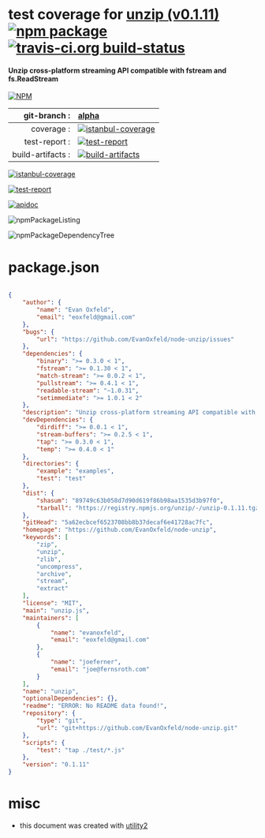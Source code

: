 # test coverage for  [unzip (v0.1.11)](https://github.com/EvanOxfeld/node-unzip)  [![npm package](https://img.shields.io/npm/v/npmtest-unzip.svg?style=flat-square)](https://www.npmjs.org/package/npmtest-unzip) [![travis-ci.org build-status](https://api.travis-ci.org/npmtest/node-npmtest-unzip.svg)](https://travis-ci.org/npmtest/node-npmtest-unzip)
#### Unzip cross-platform streaming API compatible with fstream and fs.ReadStream

[![NPM](https://nodei.co/npm/unzip.png?downloads=true)](https://www.npmjs.com/package/unzip)

| git-branch : | [alpha](https://github.com/npmtest/node-npmtest-unzip/tree/alpha)|
|--:|:--|
| coverage : | [![istanbul-coverage](https://npmtest.github.io/node-npmtest-unzip/build/coverage.badge.svg)](https://npmtest.github.io/node-npmtest-unzip/build/coverage.html/index.html)|
| test-report : | [![test-report](https://npmtest.github.io/node-npmtest-unzip/build/test-report.badge.svg)](https://npmtest.github.io/node-npmtest-unzip/build/test-report.html)|
| build-artifacts : | [![build-artifacts](https://npmtest.github.io/node-npmtest-unzip/glyphicons_144_folder_open.png)](https://github.com/npmtest/node-npmtest-unzip/tree/gh-pages/build)|

[![istanbul-coverage](https://npmtest.github.io/node-npmtest-unzip/build/screenCapture.buildCustomOrg.browser.coverage.html.png)](https://npmtest.github.io/node-npmtest-unzip/build/coverage.html/index.html)

[![test-report](https://npmtest.github.io/node-npmtest-unzip/build/screenCapture.buildCustomOrg.browser.%252Fhome%252Ftravis%252Fbuild%252Fnpmtest%252Fnode-npmtest-unzip%252Ftmp%252Fbuild%252Ftest-report.html.png)](https://npmtest.github.io/node-npmtest-unzip/build/test-report.html)

[![apidoc](https://npmdoc.github.io/node-npmdoc-unzip/build/screenCapture.buildApidoc.browser.%252Fhome%252Ftravis%252Fbuild%252Fnpmdoc%252Fnode-npmdoc-unzip%252Ftmp%252Fbuild%252Fapidoc.html.png)](https://npmdoc.github.io/node-npmdoc-unzip/build/apidoc.html)

![npmPackageListing](https://npmtest.github.io/node-npmtest-unzip/build/screenCapture.npmPackageListing.svg)

![npmPackageDependencyTree](https://npmtest.github.io/node-npmtest-unzip/build/screenCapture.npmPackageDependencyTree.svg)



# package.json

```json

{
    "author": {
        "name": "Evan Oxfeld",
        "email": "eoxfeld@gmail.com"
    },
    "bugs": {
        "url": "https://github.com/EvanOxfeld/node-unzip/issues"
    },
    "dependencies": {
        "binary": ">= 0.3.0 < 1",
        "fstream": ">= 0.1.30 < 1",
        "match-stream": ">= 0.0.2 < 1",
        "pullstream": ">= 0.4.1 < 1",
        "readable-stream": "~1.0.31",
        "setimmediate": ">= 1.0.1 < 2"
    },
    "description": "Unzip cross-platform streaming API compatible with fstream and fs.ReadStream",
    "devDependencies": {
        "dirdiff": ">= 0.0.1 < 1",
        "stream-buffers": ">= 0.2.5 < 1",
        "tap": ">= 0.3.0 < 1",
        "temp": ">= 0.4.0 < 1"
    },
    "directories": {
        "example": "examples",
        "test": "test"
    },
    "dist": {
        "shasum": "89749c63b058d7d90d619f86b98aa1535d3b97f0",
        "tarball": "https://registry.npmjs.org/unzip/-/unzip-0.1.11.tgz"
    },
    "gitHead": "5a62ecbcef6523708bb8b37decaf6e41728ac7fc",
    "homepage": "https://github.com/EvanOxfeld/node-unzip",
    "keywords": [
        "zip",
        "unzip",
        "zlib",
        "uncompress",
        "archive",
        "stream",
        "extract"
    ],
    "license": "MIT",
    "main": "unzip.js",
    "maintainers": [
        {
            "name": "evanoxfeld",
            "email": "eoxfeld@gmail.com"
        },
        {
            "name": "joeferner",
            "email": "joe@fernsroth.com"
        }
    ],
    "name": "unzip",
    "optionalDependencies": {},
    "readme": "ERROR: No README data found!",
    "repository": {
        "type": "git",
        "url": "git+https://github.com/EvanOxfeld/node-unzip.git"
    },
    "scripts": {
        "test": "tap ./test/*.js"
    },
    "version": "0.1.11"
}
```



# misc
- this document was created with [utility2](https://github.com/kaizhu256/node-utility2)
